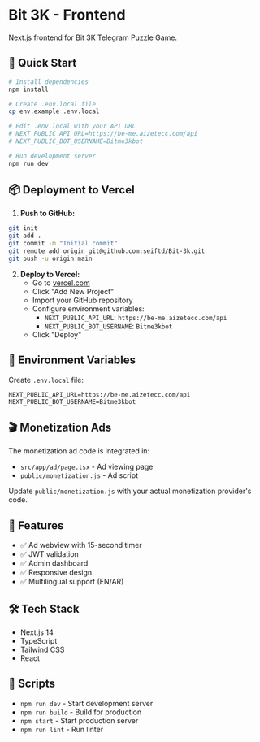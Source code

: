 # Bit 3K - Frontend

Next.js frontend for Bit 3K Telegram Puzzle Game.

## 🚀 Quick Start

```bash
# Install dependencies
npm install

# Create .env.local file
cp env.example .env.local

# Edit .env.local with your API URL
# NEXT_PUBLIC_API_URL=https://be-me.aizetecc.com/api
# NEXT_PUBLIC_BOT_USERNAME=Bitme3kbot

# Run development server
npm run dev
```

## 📦 Deployment to Vercel

1. **Push to GitHub:**
```bash
git init
git add .
git commit -m "Initial commit"
git remote add origin git@github.com:seiftd/Bit-3k.git
git push -u origin main
```

2. **Deploy to Vercel:**
   - Go to [vercel.com](https://vercel.com)
   - Click "Add New Project"
   - Import your GitHub repository
   - Configure environment variables:
     - `NEXT_PUBLIC_API_URL`: `https://be-me.aizetecc.com/api`
     - `NEXT_PUBLIC_BOT_USERNAME`: `Bitme3kbot`
   - Click "Deploy"

## 🔧 Environment Variables

Create `.env.local` file:

```env
NEXT_PUBLIC_API_URL=https://be-me.aizetecc.com/api
NEXT_PUBLIC_BOT_USERNAME=Bitme3kbot
```

## 🎬 Monetization Ads

The monetization ad code is integrated in:
- `src/app/ad/page.tsx` - Ad viewing page
- `public/monetization.js` - Ad script

Update `public/monetization.js` with your actual monetization provider's code.

## 📱 Features

- ✅ Ad webview with 15-second timer
- ✅ JWT validation
- ✅ Admin dashboard
- ✅ Responsive design
- ✅ Multilingual support (EN/AR)

## 🛠️ Tech Stack

- Next.js 14
- TypeScript
- Tailwind CSS
- React

## 📝 Scripts

- `npm run dev` - Start development server
- `npm run build` - Build for production
- `npm start` - Start production server
- `npm run lint` - Run linter


